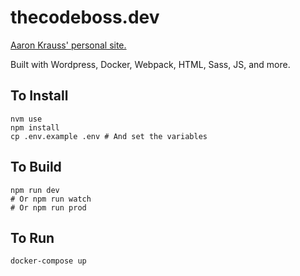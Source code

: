 thecodeboss.dev
===

[Aaron Krauss' personal site.](https://thecodeboss.dev)

Built with Wordpress, Docker, Webpack, HTML, Sass, JS, and more.

## To Install
```
nvm use
npm install
cp .env.example .env # And set the variables
```

## To Build
```
npm run dev
# Or npm run watch
# Or npm run prod
```

## To Run
```
docker-compose up
```
